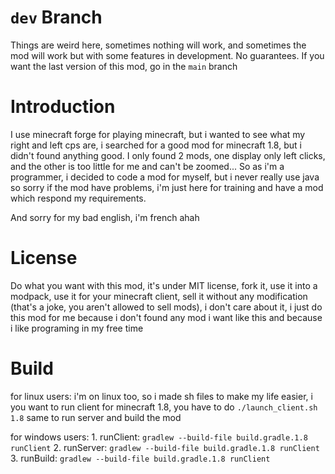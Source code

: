 # `dev` Branch
Things are weird here, sometimes nothing will work, and sometimes the mod will work but with some features in development.
No guarantees.
If you want the last version of this mod, go in the `main` branch

# Introduction

I use minecraft forge for playing minecraft, but i wanted to see what my right and left cps are, i searched for a good mod for minecraft 1.8, but i didn't found anything good. I only found 2 mods, one display only left clicks, and the other is too little for me and can't be zoomed... So as i'm a programmer, i decided to code a mod for myself, but i never really use java so sorry if the mod have problems, i'm just here for training and have a mod which respond my requirements.

And sorry for my bad english, i'm french ahah

# License

Do what you want with this mod, it's under MIT license, fork it, use it into a modpack, use it for your minecraft client, sell it without any modification (that's a joke, you aren't allowed to sell mods), i don't care about it, i just do this mod for me because i don't found any mod i want like this and because i like programing in my free time

# Build

for linux users:
    i'm on linux too, so i made sh files to make my life easier, i you want to run client for minecraft 1.8, you have to do `./launch_client.sh 1.8` same to run server and build the mod

for windows users:
    1. runClient: `gradlew --build-file build.gradle.1.8 runClient`
    2. runServer: `gradlew --build-file build.gradle.1.8 runClient`
    3. runBuild: `gradlew --build-file build.gradle.1.8 runClient`